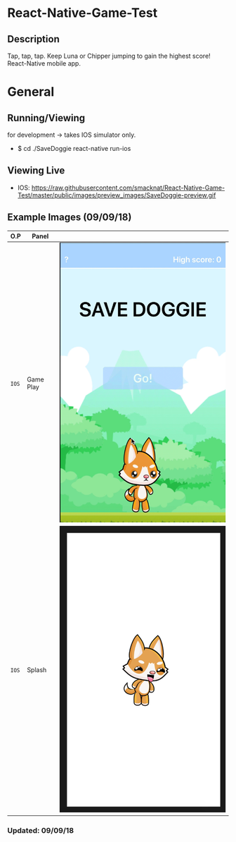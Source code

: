 # React-Native-Game-Test
## Description
Tap, tap, tap. Keep Luna or Chipper jumping to gain the highest score! React-Native mobile app.

# General
## Running/Viewing
for development -> takes IOS simulator only.
- $ cd ./SaveDoggie react-native run-ios

## Viewing Live
- IOS: https://raw.githubusercontent.com/smacknat/React-Native-Game-Test/master/public/images/preview_images/SaveDoggie-preview.gif

## Example Images (09/09/18)
| O.P | Panel | |
| --- | --- | --- |
| `IOS` | Game Play | ![SaveDoggie-preview-page](public/images/preview_images/SaveDoggie-preview.gif) |
| `IOS` | Splash | ![SaveDoggie-splash-page](public/images/preview_images/SaveDoggie-splash-preview.png) |

### Updated: 09/09/18
